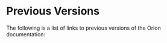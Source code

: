 # Previous Versions

The following is a list of links to previous versions of the Orion documentation:

